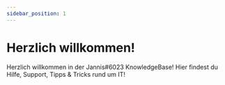 ```yaml
---
sidebar_position: 1
---
```


# Herzlich willkommen!

Herzlich willkommen in der Jannis#6023 KnowledgeBase!
Hier findest du Hilfe, Support, Tipps & Tricks rund um IT!